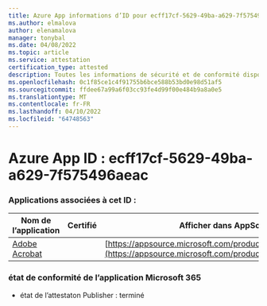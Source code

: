 ```yaml
---
title: Azure App informations d’ID pour ecff17cf-5629-49ba-a629-7f575496aeac
ms.author: elmalova
author: elenamalova
manager: tonybal
ms.date: 04/08/2022
ms.topic: article
ms.service: attestation
certification_type: attested
description: Toutes les informations de sécurité et de conformité disponibles pour ecff17cf-5629-49ba-a629-7f575496aeac.
ms.openlocfilehash: 0c1f85ce1c4f91755b6bce588b53bd0e98d51af5
ms.sourcegitcommit: ffdee67a99a6f03cc93fe4d99f00e484b9a8a0e5
ms.translationtype: MT
ms.contentlocale: fr-FR
ms.lasthandoff: 04/10/2022
ms.locfileid: "64748563"
---
```

# <a name="azure-app-id-ecff17cf-5629-49ba-a629-7f575496aeac"></a>Azure App ID : ecff17cf-5629-49ba-a629-7f575496aeac


### <a name="apps-associated-with-this-id"></a>Applications associées à cet ID :
| **Nom de l’application** | **Certifié** | **Afficher dans AppSource** |
|--------------|---------------|-----------------------|
| [Adobe Acrobat](../forward/WA200002564.md) |  | [https://appsource.microsoft.com/product/office/WA200002564](https://appsource.microsoft.com/product/office/WA200002564) |

### <a name="microsoft-365-app-compliance-status"></a>état de conformité de l’application Microsoft 365
- état de l’attestaton Publisher : terminé
